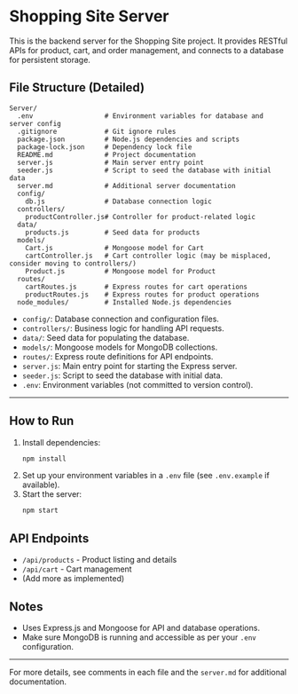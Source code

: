 # Shopping Site Server

This is the backend server for the Shopping Site project. It provides RESTful APIs for product, cart, and order management, and connects to a database for persistent storage.

## File Structure (Detailed)

```
Server/
  .env                  # Environment variables for database and server config
  .gitignore            # Git ignore rules
  package.json          # Node.js dependencies and scripts
  package-lock.json     # Dependency lock file
  README.md             # Project documentation
  server.js             # Main server entry point
  seeder.js             # Script to seed the database with initial data
  server.md             # Additional server documentation
  config/
    db.js               # Database connection logic
  controllers/
    productController.js# Controller for product-related logic
  data/
    products.js         # Seed data for products
  models/
    Cart.js             # Mongoose model for Cart
    cartController.js   # Cart controller logic (may be misplaced, consider moving to controllers/)
    Product.js          # Mongoose model for Product
  routes/
    cartRoutes.js       # Express routes for cart operations
    productRoutes.js    # Express routes for product operations
  node_modules/         # Installed Node.js dependencies
```

- `config/`: Database connection and configuration files.
- `controllers/`: Business logic for handling API requests.
- `data/`: Seed data for populating the database.
- `models/`: Mongoose models for MongoDB collections.
- `routes/`: Express route definitions for API endpoints.
- `server.js`: Main entry point for starting the Express server.
- `seeder.js`: Script to seed the database with initial data.
- `.env`: Environment variables (not committed to version control).

---

## How to Run

1. Install dependencies:
   ```bash
   npm install
   ```
2. Set up your environment variables in a `.env` file (see `.env.example` if available).
3. Start the server:
   ```bash
   npm start
   ```

## API Endpoints
- `/api/products` - Product listing and details
- `/api/cart` - Cart management
- (Add more as implemented)

## Notes
- Uses Express.js and Mongoose for API and database operations.
- Make sure MongoDB is running and accessible as per your `.env` configuration.

---
For more details, see comments in each file and the `server.md` for additional documentation.
